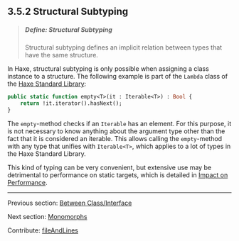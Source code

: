 ## 3.5.2 Structural Subtyping

> ##### Define: Structural Subtyping
>
> Structural subtyping defines an implicit relation between types that have the same structure.


In Haxe, structural subtyping is only possible when assigning a class instance to a structure. The following example is part of the `Lambda` class of the [Haxe Standard Library](std.md):

```haxe
public static function empty<T>(it : Iterable<T>) : Bool {
	return !it.iterator().hasNext();
}
```
The `empty`-method checks if an `Iterable` has an element. For this purpose, it is not necessary to know anything about the argument type other than the fact that it is considered an iterable. This allows calling the `empty`-method with any type that unifies with `Iterable<T>`, which applies to a lot of types in the Haxe Standard Library.

This kind of typing can be very convenient, but extensive use may be detrimental to performance on static targets, which is detailed in [Impact on Performance](types-structure-performance.md).

---

Previous section: [Between Class/Interface](type-system-unification-between-classes-and-interfaces.md)

Next section: [Monomorphs](type-system-monomorphs.md)

Contribute: [fileAndLines](https://github.com/HaxeFoundation/HaxeManual/blob/master/03-type-system.tex#L262-262)